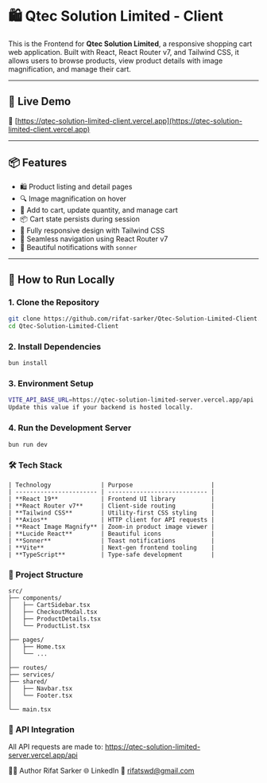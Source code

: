# 🛍️ Qtec Solution Limited - Client

This is the Frontend for **Qtec Solution Limited**, a responsive shopping cart web application. Built with React, React Router v7, and Tailwind CSS, it allows users to browse products, view product details with image magnification, and manage their cart.

---

## 🚀 Live Demo

🔗 [https://qtec-solution-limited-client.vercel.app](https://qtec-solution-limited-client.vercel.app)

---

## 📦 Features

- 🛍 Product listing and detail pages
- 🔍 Image magnification on hover
- 🛒 Add to cart, update quantity, and manage cart
- 📦 Cart state persists during session
- 🌈 Fully responsive design with Tailwind CSS
- 🧭 Seamless navigation using React Router v7
- 🔔 Beautiful notifications with `sonner`

---

## 🧪 How to Run Locally

### 1. Clone the Repository

```bash
git clone https://github.com/rifat-sarker/Qtec-Solution-Limited-Client.git
cd Qtec-Solution-Limited-Client

```
### 2. Install Dependencies

```bash
bun install
```
### 3. Environment Setup

```bash
VITE_API_BASE_URL=https://qtec-solution-limited-server.vercel.app/api
Update this value if your backend is hosted locally.
```

### 4. Run the Development Server
```bash
bun run dev

```
### 🛠 Tech Stack
```
| Technology              | Purpose                      |
| ----------------------- | ---------------------------- |
| **React 19**            | Frontend UI library          |
| **React Router v7**     | Client-side routing          |
| **Tailwind CSS**        | Utility-first CSS styling    |
| **Axios**               | HTTP client for API requests |
| **React Image Magnify** | Zoom-in product image viewer |
| **Lucide React**        | Beautiful icons              |
| **Sonner**              | Toast notifications          |
| **Vite**                | Next-gen frontend tooling    |
| **TypeScript**          | Type-safe development        |

```
### 📁 Project Structure

```
src/
├── components/
│   ├── CartSidebar.tsx
│   ├── CheckoutModal.tsx
│   ├── ProductDetails.tsx
│   └── ProductList.tsx
│
├── pages/
│   ├── Home.tsx
│   └── ...
│
├── routes/
├── services/
├── shared/
│   ├── Navbar.tsx
│   └── Footer.tsx
│
└── main.tsx
```


### 🔗 API Integration
All API requests are made to:
https://qtec-solution-limited-server.vercel.app/api


👨‍💻 Author
Rifat Sarker
🌐 LinkedIn
📧 rifatswd@gmail.com

